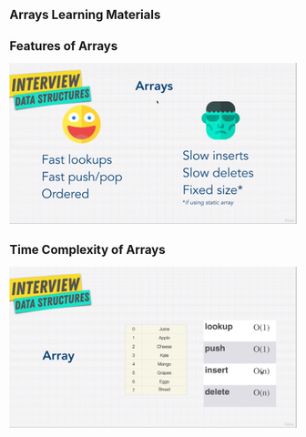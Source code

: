 ## Arrays Learning Materials

## Features of Arrays

![Hash table](./img/arrays.png)

## Time Complexity of Arrays

![alt](./img/time-complexity.png)

